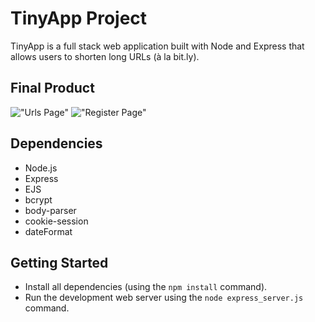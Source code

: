 # TinyApp Project

TinyApp is a full stack web application built with Node and Express that allows users to shorten long URLs (à la bit.ly).

## Final Product

!["Urls Page"](https://github.com/Bsadoway/tinyapp/tree/master/docs/urls_page.png)
!["Register Page"](https://github.com/Bsadoway/tinyapp/tree/master/docs/register_page.png)

## Dependencies

- Node.js
- Express
- EJS
- bcrypt
- body-parser
- cookie-session
- dateFormat

## Getting Started

- Install all dependencies (using the `npm install` command).
- Run the development web server using the `node express_server.js` command.
